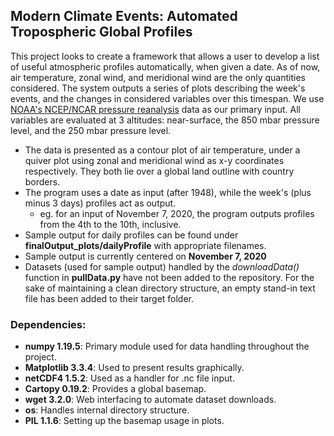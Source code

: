 ## Modern Climate Events: Automated Tropospheric Global Profiles

This project looks to create a framework that allows a user to develop a list of useful atmospheric profiles automatically, when given a date. As of now, air temperature, zonal wind, and meridional wind are the only quantities considered. The system outputs a series of plots describing the week's events, and the changes in considered variables over this timespan. We use [NOAA's NCEP/NCAR pressure reanalysis](https://psl.noaa.gov/data/gridded/data.ncep.reanalysis.html) data as our primary input. All variables are evaluated at 3 altitudes: near-surface, the 850 mbar pressure level, and the 250 mbar pressure level. 

- The data is presented as a contour plot of air temperature, under a quiver plot using zonal and meridional wind as x-y coordinates respectively. They both lie over a global land outline with country borders.
- The program uses a date as input (after 1948), while the week's (plus minus 3 days) profiles act as output.
  - eg. for an input of November 7, 2020, the program outputs profiles from the 4th to the 10th, inclusive.
- Sample output for daily profiles can be found under **finalOutput_plots/dailyProfile** with appropriate filenames. 
- Sample output is currently centered on **November 7, 2020**
- Datasets (used for sample output) handled by the *downloadData()* function in **pullData.py** have not been added to the repository. For the sake of maintaining a clean directory structure, an empty stand-in text file has been added to their target folder.

### Dependencies:
- **numpy 1.19.5**: Primary module used for data handling throughout the project.
- **Matplotlib 3.3.4**: Used to present results graphically.
- **netCDF4 1.5.2**: Used as a handler for .nc file input.
- **Cartopy 0.19.2**: Provides a global basemap.
- **wget 3.2.0**: Web interfacing to automate dataset downloads.
- **os**: Handles internal directory structure.
- **PIL 1.1.6**: Setting up the basemap usage in plots.
